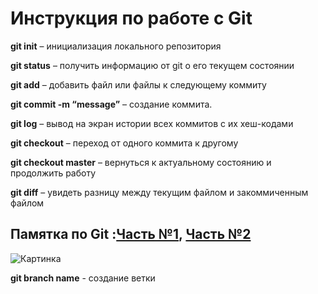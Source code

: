 # Инструкция по работе с **Git**

**git init** – инициализация локального репозитория

**git status** – получить информацию от git о его текущем состоянии

**git add** – добавить файл или файлы к следующему коммиту

**git commit -m “message”** – создание коммита.

**git log** – вывод на экран истории всех коммитов с их хеш-кодами

**git checkout** – переход от одного коммита к другому

**git checkout master** – вернуться к актуальному состоянию и продолжить работу

**git diff** – увидеть разницу между текущим файлом и закоммиченным файлом

## Памятка по **Git** :[Часть №1](https://habr.com/ru/post/541258/), [Часть №2](https://habr.com/ru/post/542616/)

![Картинка](https://guu.ru/wp-content/uploads/digitization-5180477_1920.jpg)

**git branch name** - создание ветки
